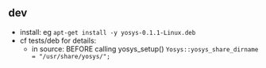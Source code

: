 ## dev

- install: eg `apt-get install -y yosys-0.1.1-Linux.deb`
- cf tests/deb for details:
    - in source: BEFORE calling yosys_setup() `Yosys::yosys_share_dirname = "/usr/share/yosys/";`